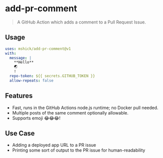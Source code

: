 # add-pr-comment

> A GitHub Action which adds a comment to a Pull Request Issue.

## Usage

```yaml
uses: mshick/add-pr-comment@v1
with:
  message: |
    **Hello**
    🌏
    !
  repo-token: ${{ secrets.GITHUB_TOKEN }}
  allow-repeats: false
```

## Features

- Fast, runs in the GitHub Actions node.js runtime; no Docker pull needed.
- Multiple posts of the same comment optionally allowable.
- Supports emoji 😂😂😂!

## Use Case

- Adding a deployed app URL to a PR issue
- Printing some sort of output to the PR issue for human-readability

